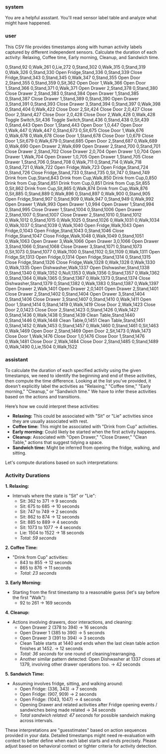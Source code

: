 ### system
You are a helpful assstant. You'll read sensor label table and analyze what might have happened.
### user

This CSV file provides timestamps along with human activity labels captured by different independent sensors.
Calculate the duration of each activity: Relaxing, Coffee time, Early morning, Cleanup, and Sandwich time.
    
0,Stand,92
0,Walk,261
0,Lie,272
0,Stand,302
0,Walk,315
0,Stand,319
0,Walk,326
0,Stand,330
Open Fridge,Stand,336
0,Stand,339
Close Fridge,Stand,343
0,Stand,345
0,Walk,347
0,Stand,355
Open Door 2,Stand,355
0,Stand,359
0,Sit,362
Open Door 1,Walk,366
Open Door 1,Stand,366
0,Stand,371
0,Walk,371
Open Drawer 2,Stand,378
0,Stand,380
Close Drawer 2,Stand,383
0,Stand,384
Open Drawer 1,Stand,385
0,Stand,387
Close Drawer 1,Stand,389
0,Stand,390
Open Drawer 3,Stand,391
0,Stand,393
Close Drawer 3,Stand,394
0,Stand,397
0,Walk,398
0,Stand,404
0,Walk,422
Close Door 2,Sit,424
Close Door 2,0,427
Close Door 2,Stand,427
Close Door 2,0,428
Close Door 2,Walk,428
0,Walk,428
Toggle Switch,Sit,436
Toggle Switch,Stand,436
0,Stand,438
0,Sit,439
0,Stand,443
Open Door 1,Stand,443
Open Door 1,0,447
Open Door 1,Walk,447
0,Walk,447
0,Stand,673
0,Sit,675
Close Door 1,Walk,676
0,Walk,678
0,Walk,678
Close Door 1,Stand,678
Close Door 1,0,679
Close Door 1,Sit,679
0,Walk,679
0,Stand,685
Open Door 2,Stand,687
0,Walk,689
0,Walk,690
Open Drawer 2,Walk,699
Open Drawer 2,Stand,700
0,Stand,701
Close Drawer 2,Stand,702
Close Drawer 2,0,704
Open Drawer 1,0,704
Open Drawer 1,Walk,704
Open Drawer 1,0,705
Open Drawer 1,Stand,705
Close Drawer 1,Stand,706
0,Stand,708
0,Walk,711
0,Stand,714
0,Walk,718
0,Stand,721
0,Walk,722
Open Fridge,Walk,723
Open Fridge,Stand,724
0,Stand,726
Close Fridge,Stand,733
0,Stand,735
0,Sit,747
0,Stand,749
Drink from Cup,Stand,843
Drink from Cup,Walk,850
Drink from Cup,0,850
Drink from Cup,Stand,851
Drink from Cup,0,851
Drink from Cup,Sit,855
0,Sit,862
Drink from Cup,Sit,865
0,Walk,874
Drink from Cup,Walk,876
0,Sit,885
0,Stand,889
0,Walk,896
0,Stand,897
0,Walk,900
0,Stand,905
Open Fridge,Stand,907
0,Stand,909
0,Walk,947
0,Stand,949
0,Walk,992
Open Drawer 1,Walk,993
Open Drawer 1,0,994
Open Drawer 1,Stand,994
0,Stand,995
Close Drawer 1,Stand,1004
0,Stand,1006
Open Drawer 2,Stand,1007
0,Stand,1007
Close Drawer 2,Stand,1010
0,Stand,1012
0,Walk,1012
0,Stand,1015
0,Walk,1025
0,Stand,1026
0,Walk,1031
0,Walk,1034
0,Walk,1037
0,Stand,1039
0,Walk,1040
Open Fridge,Walk,1043
Open Fridge,0,1043
Open Fridge,Stand,1043
0,Stand,1046
Close Fridge,Stand,1047
Close Fridge,Walk,1048
0,Walk,1049
0,Stand,1051
0,Walk,1063
Open Drawer 3,Walk,1066
Open Drawer 3,0,1066
Open Drawer 3,Stand,1066
0,Stand,1068
Close Drawer 3,Stand,1071
0,Stand,1073
0,Sit,1073
0,Stand,1077
0,Walk,1100
0,Stand,1102
0,Sit,1109
0,Walk,1311
Open Fridge,Sit,1313
Open Fridge,0,1314
Open Fridge,Stand,1314
0,Stand,1315
Close Fridge,Stand,1326
Close Fridge,Walk,1328
0,Walk,1328
0,Walk,1330
0,Walk,1335
Open Dishwasher,Walk,1337
Open Dishwasher,Stand,1338
0,Stand,1340
0,Walk,1352
0,Null,1353
0,Walk,1356
0,Stand,1357
0,Walk,1362
0,Stand,1364
0,Walk,1365
0,Stand,1367
0,Walk,1373
0,Stand,1374
Close Dishwasher,Stand,1379
0,Stand,1382
0,Walk,1383
0,Stand,1387
0,Walk,1397
Open Drawer 2,Walk,1401
Open Drawer 2,0,1401
Open Drawer 2,Stand,1401
Close Drawer 2,Stand,1402
0,Stand,1404
Open Drawer 3,Stand,1404
0,Stand,1406
Close Drawer 3,Stand,1407
0,Stand,1410
0,Walk,1411
Open Door 1,Stand,1414
0,Stand,1419
0,Walk,1419
Close Door 2,Walk,1423
Close Door 2,0,1423
Close Door 2,Stand,1423
0,Stand,1426
0,Walk,1427
0,Stand,1436
0,Walk,1438
0,Stand,1439
Clean Table,Stand,1440
0,Stand,1446
0,Walk,1448
Clean Table,0,1451
Clean Table,Stand,1451
0,Stand,1452
0,Walk,1453
0,Stand,1457
0,Walk,1460
0,Stand,1461
0,Sit,1463
0,Walk,1469
Open Door 2,Stand,1469
Open Door 2,Sit,1473
0,Walk,1473
Close Door 1,Walk,1476
Close Door 1,0,1476
Close Door 1,Stand,1476
0,Walk,1481
Close Door 2,Walk,1484
Close Door 2,Stand,1485
0,Stand,1489
0,Walk,1490
0,Lie,1504
0,Walk,1522

### assistant
To calculate the duration of each specified activity using the given timestamps, we need to identify the beginning and end of these activities, then compute the time difference. Looking at the list you've provided, it doesn't explicitly label the activities as "Relaxing," "Coffee time," "Early morning," "Cleanup," or "Sandwich time." We have to infer these activities based on the actions and transitions.

Here’s how we could interpret these activities:

- **Relaxing:** This could be associated with "Sit" or "Lie" activities since they are usually associated with rest.
- **Coffee time:** This might be associated with "Drink from Cup" activities.
- **Early morning:** Could likely be started when the first activity happens.
- **Cleanup:** Associated with "Open Drawer," "Close Drawer," "Clean Table," actions that suggest tidying a space.
- **Sandwich time:** Might be inferred from opening the fridge, walking, and sitting. 

Let's compute durations based on such interpretations:

### Activity Durations

**1. Relaxing:**
- Intervals where the state is "Sit" or "Lie":
  - Sit: 362 to 371 -> 9 seconds
  - Sit: 675 to 685 -> 10 seconds
  - Sit: 747 to 749 -> 2 seconds
  - Sit: 862 to 874 -> 12 seconds
  - Sit: 885 to 889 -> 4 seconds
  - Sit: 1073 to 1077 -> 4 seconds
  - Lie: 1504 to 1522 -> 18 seconds
  - *Total: 59 seconds*

**2. Coffee Time:**
- "Drink from Cup" activities:
  - 843 to 855 -> 12 seconds
  - 865 to 876 -> 11 seconds
  - *Total: 23 seconds*

**3. Early Morning:**
- Starting from the first timestamp to a reasonable guess (let's say before the first "Walk"):
  - 92 to 261 -> 169 seconds

**4. Cleanup:**
- Actions involving drawers, door interactions, and cleaning:
  - Open Drawer 2 (378 to 394) -> 16 seconds
  - Open Drawer 1 (385 to 390) -> 5 seconds
  - Open Drawer 3 (391 to 394) -> 3 seconds
  - Clean Table starts at 1440 and ends when the last clean table action finishes at 1452. -> 12 seconds
  - *Total: 36 seconds* for one round of cleaning/rearranging.
  - Another similar pattern detected: Open Dishwasher at 1337 closes at 1379, involving other drawer operations too. -> 42 seconds

**5. Sandwich Time:**
- Assuming involves fridge, sitting, and walking around:
  - Open Fridge: (336, 343) -> 7 seconds
  - Open Fridge: (907, 909) -> 2 seconds
  - Open Fridge: (1043, 1047) -> 4 seconds
  - Opening Drawer and related activities after Fridge opening events / sandwiches being made related -> 34 seconds
  - *Total sandwich related: 47 seconds* for possible sandwich making across intervals.

These interpretations are "guesstimates" based on action sequences provided in your data. Detailed timestamps might need re-evaluation with context to better define when each label starts and ends precisely. Please adjust based on behavioral context or tighter criteria for activity detection.
